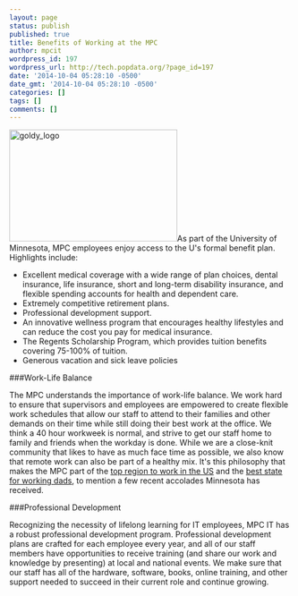 ```yaml
---
layout: page
status: publish
published: true
title: Benefits of Working at the MPC
author: mpcit
wordpress_id: 197
wordpress_url: http://tech.popdata.org/?page_id=197
date: '2014-10-04 05:28:10 -0500'
date_gmt: '2014-10-04 05:28:10 -0500'
categories: []
tags: []
comments: []
---
```

<a href="http://tech.popdata.org/wp-content/uploads/2014/10/goldy_logo.jpg"><img class="alignright wp-image-285 size-medium" src="http://tech.popdata.org/wp-content/uploads/2014/10/goldy_logo-300x200.jpg" alt="goldy_logo" width="300" height="200" /></a>As part of the University of Minnesota, MPC employees enjoy access to the U's formal benefit plan. Highlights include:

* Excellent medical coverage with a wide range of plan choices, dental insurance, life insurance, short and long-term disability insurance, and flexible spending accounts for health and dependent care.
* Extremely competitive retirement plans.
* Professional development support.
* An innovative wellness program that encourages healthy lifestyles and can reduce the cost you pay for  medical insurance.
* The Regents Scholarship Program, which provides tuition benefits covering 75-100% of tuition.
* Generous vacation and sick leave policies

###Work-Life Balance

The MPC understands the importance of work-life balance. We work hard to ensure that supervisors and employees are empowered to create flexible work schedules that allow our staff to attend to their families and other demands on their time while still doing their best work at the office. We think a 40 hour workweek is normal, and strive to get our staff home to family and friends when the workday is done. While we are a close-knit community that likes to have as much face time as possible, we also know that remote work can also be part of a healthy mix.  It's this philosophy that makes the MPC part of the <a href="http://www.startribune.com/what-is-it-about-minnesota-that-makes-it-a-top-place-to-work/307168791/">top region to work in the US</a> and the <a href="http://www.startribune.com/minnesota-is-best-state-for-working-dads-analysis-says/308473771/">best state for working dads</a>, to mention a few recent accolades Minnesota has received.

###Professional Development

Recognizing the necessity of lifelong learning for IT employees, MPC IT has a robust professional development program. Professional development plans are crafted for each employee every year, and all of our staff members have opportunities to receive training (and share our work and knowledge by presenting) at local and national events. We make sure that our staff has all of the hardware, software, books, online training, and other support needed to succeed in their current role and continue growing.



